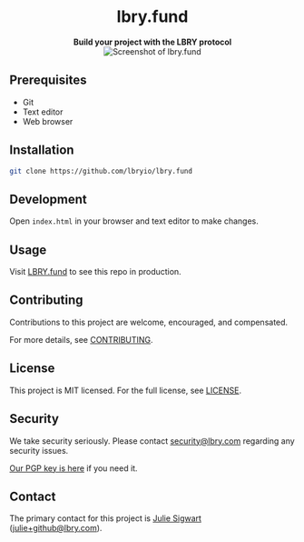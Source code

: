 <h1 align="center">lbry.fund</h1>

<div align="center">
  <strong>Build your project with the LBRY protocol</strong>
</div>

<div align="center">
  <img src="https://spee.ch/2/dotfund-2019-july.png" title="Screenshot of lbry.fund"/>
</div>



## Prerequisites
- Git
- Text editor
- Web browser

## Installation
```bash
git clone https://github.com/lbryio/lbry.fund
```

## Development
Open `index.html` in your browser and text editor to make changes.

## Usage
Visit [LBRY.fund](https://lbry.fund) to see this repo in production.

## Contributing
Contributions to this project are welcome, encouraged, and compensated.

For more details, see [CONTRIBUTING](https://lbry.tech/contribute).

## License
This project is MIT licensed. For the full license, see [LICENSE](LICENSE).

## Security
We take security seriously. Please contact [security@lbry.com](mailto:security@lbry.com) regarding any security issues.

[Our PGP key is here](https://keybase.io/lbry/key.asc) if you need it.

## Contact
The primary contact for this project is [Julie Sigwart](https://github.com/jsigwart) (julie+github@lbry.com).
